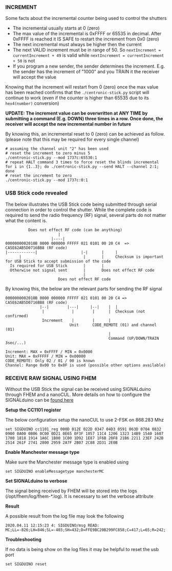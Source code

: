 ### INCREMENT

Some facts about the incremental counter being used to control the shutters

* The incremental usually starts at 0 (zero)
* The max value of the incremental is 0xFFFF or 65535 in decimal. After 0xFFFF is reached it IS SAFE to restart the increment from 0x0 (zero)
* The next incremental must always be higher then the current
* The next VALID increment must be in range of 50. So `nextIncrement = currentIncrement + 49` is valid while `nextIncrement = currentIncrement + 50` is not
* If you program a new sender, the sender determines the increment. E.g. the sender has the increment of "1000" and you TRAIN it the receiver will accept the value

Knowing that the increment will restart from 0 (zero) once the max value has been reached
confirms that the `./centronic-stick.py` script will continue to work (even if the counter is higher than 65535 due to its `hex4(number)` conversion)

**UPDATE: The increment value can be overwritten at ANY TIME by submitting a command (E.g. DOWN) three times in a row. Once done, the receiver will accept the new incremental number in future**

By knowing this, an incremental reset to 0 (zero) can be achieved as follow.
(please note that this may be required for every single channel)

```
# assuming the channel unit "2" has been used
# reset the increment to zero minus 5
./centronic-stick.py --mod 1737c:65530:1
# repeat HALT command 3 times to force reset the blinds incremental
for i in {1..3}; do ./centronic-stick.py --send HALT --channel 2:1; done
# reset the increment to zero
./centronic-stick.py --mod 1737c:0:1
```

### USB Stick code revealed

The below illustrates the USB Stick code being submitted through serial connection in order to control the shutter.
While the complete code is required to send the radio frequency (RF) signal, several parts do not matter what the content is.

```
          Does not effect RF code (can be anything)
                       |
                    |----|
0000000002010B 0000 000000 FFFFF 021 0101 00 20 C4  => CA5E62AB5D0716BB8 (RF code)
|------------|                   |-|      |     |
      |                           |       |     Checksum is important for USB Stick to accept submission of the code
  Is required for USB Stick       |       |     
  Otherwise not signal sent       |       Does not effect RF code
                                  |       
                       Does not effect RF code
```

By knowing this, the below are the relevant parts for sending the RF signal

```
0000000002010B 0000 000000 FFFFF 021 0101 00 20 C4 => CA5E62AB5D0716BB8 (RF code)
               |--|        |---|     |--|    |  |
                |            |        |      |  Checksum (not confirmed)
                Increment    |        |      |
                            Unit      CODE_REMOTE (01) and channel (01)
                                             |
                                             Command (UP/DOWN/TRAIN 3sec/...)

Increment: MAX = 0xFFFF / MIN = 0x0000
Unit: MAX = 0xFFFFF / MIN = 0x00000
CODE_REMOTE: Only 02 / 01 / 00 is known
Channel: Range 0x00 to 0x0F is used (possible other options available)
```

### RECEIVE RAW SIGNAL USING FHEM

Without the USB Stick the signal can be received using SIGNALduino through FHEM and a nanoCUL.
More details on how to configure the SIGNALduino can be [found here](https://forum.fhem.de/index.php/topic,110043.msg1040546.html#msg1040546)

**Setup the CC1101 register**

The below configuration setup the nanoCUL to use 2-FSK on 868.283 Mhz

```
set SIGDUINO cc1101_reg 000D 012E 022D 0347 04D3 0591 063D 0704 0832 0900 0A00 0B06 0C00 0D21 0E65 0F3F 1057 11C4 1206 1323 14B9 1540 1607 1700 1818 1914 1A6C 1B00 1C00 1D92 1E87 1F6B 20F8 21B6 2211 23EF 242B 2514 261F 2741 2800 2959 2A7F 2B07 2C88 2D31 2E0B
```

**Enable Manchester message type**

Make sure the Manchester message type is enabled using

```
set SIGDUINO enableMessagetype manchesterMC
```

**Set SIGNALduino to verbose**

The signal being received by FHEM will be stored into the logs (/opt/fhem/log/fhem-*.log).
It is necessary to set the verbose attribute

**Result**

A possible result from the log file may look the following

```
2020.04.11 12:15:23 4: SIGDUINO/msg READ: MC;LL=-826;LH=846;SL=-403;SH=432;D=FFE9BC20B299FC858;C=417;L=65;R=242;
```

**Troubleshooting**

If no data is being show on the log files it may be helpful to reset the usb port

```
set SIGDUINO reset
```